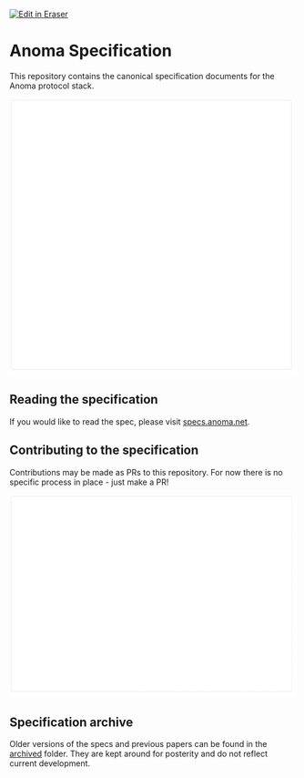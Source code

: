 <p><a target="_blank" href="https://app.eraser.io/workspace/5dY2OCC7z2mZER16Kway" id="edit-in-eraser-github-link"><img alt="Edit in Eraser" src="https://firebasestorage.googleapis.com/v0/b/second-petal-295822.appspot.com/o/images%2Fgithub%2FOpen%20in%20Eraser.svg?alt=media&amp;token=968381c8-a7e7-472a-8ed6-4a6626da5501"></a></p>

# Anoma Specification
This repository contains the canonical specification documents for the Anoma protocol stack.

![Flow example 1](/.eraser/5dY2OCC7z2mZER16Kway___jd3VGfVCpAX6IC30vOqEx6JEtMZ2___---figure---vwRmg84G5QjBLG-v0nIvJ---figure---qSHbafT160uFKu54QLB8Cg.png "Flow example 1")

## Reading the specification
If you would like to read the spec, please visit [﻿specs.anoma.net](https://specs.anoma.net/).

## Contributing to the specification
Contributions may be made as PRs to this repository. For now there is no specific process in place - just make a PR!



![Figure 2](/.eraser/5dY2OCC7z2mZER16Kway___jd3VGfVCpAX6IC30vOqEx6JEtMZ2___---figure---It40uX0kqrTBgs0leidEq---figure---i_SBeSp2LJNTfEdp1k4FDg.png "Figure 2")





## Specification archive
Older versions of the specs and previous papers can be found in the [﻿archived](./archived) folder. They are kept around for posterity and do not reflect current development.


<!--- Eraser file: https://app.eraser.io/workspace/5dY2OCC7z2mZER16Kway --->
